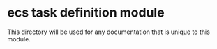 # ecs task definition module

This directory will be used for any documentation that is unique to this module.
